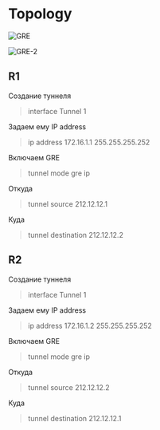 # Topology
![GRE](https://user-images.githubusercontent.com/62337797/132096064-2b3b5096-2d15-4f74-813f-70397952f63b.png)

![GRE-2](https://user-images.githubusercontent.com/62337797/132096279-d527b97e-3e45-4dc0-b138-3f834cdc5021.png)

## R1 
Создание туннеля
> interface Tunnel 1 

Задаем ему IP address
> ip address 172.16.1.1 255.255.255.252 

Включаем GRE
> tunnel mode gre ip

Откуда
> tunnel source 212.12.12.1

Куда
> tunnel destination 212.12.12.2


## R2
Создание туннеля
> interface Tunnel 1 

Задаем ему IP address
> ip address 172.16.1.2 255.255.255.252 

Включаем GRE
> tunnel mode gre ip

Откуда
> tunnel source 212.12.12.2

Куда
> tunnel destination 212.12.12.1


